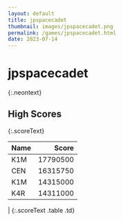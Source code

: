 ```yaml
---
layout: default
title: jpspacecadet
thumbnail: images/jpspacecadet.png
permalink: /games/jpspacecadet.html
date: 2023-07-14
---
```


# jpspacecadet 
{:.neontext}

## High Scores 
{:.scoreText}

| Name | Score | 
| :---- | ----: | 
| K1M | 17790500 | 
| CEN | 16315750 | 
| K1M | 14315000 | 
| K4R | 14311000 | 
| 
{:.scoreText .table .td}